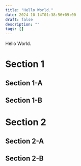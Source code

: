 ```yaml
---
title: "Hello World."
date: 2024-10-14T01:38:56+09:00
draft: false
description: ""
tags: []
---
```


Hello World.
# Section 1
## Section 1-A
## Section 1-B
# Section 2
## Section 2-A
## Section 2-B